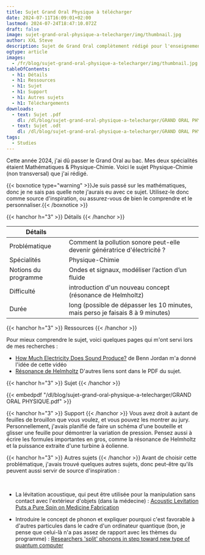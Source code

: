 ```yaml
---
title: Sujet Grand Oral Physique à télécharger
date: 2024-07-11T16:09:01+02:00
lastmod: 2024-07-24T18:47:10.072Z
draft: false
image: sujet-grand-oral-physique-a-telecharger/img/thumbnail.jpg
author: XXL Steve
description: Sujet de Grand Oral complètement rédigé pour l'enseignement de spécialité Physique-Chimie au Bac !
ogtype: article
images:
  - /fr/blog/sujet-grand-oral-physique-a-telecharger/img/thumbnail.jpg
tableOfContents:
  - h1: Détails
  - h1: Ressources
  - h1: Sujet
  - h1: Support
  - h1: Autres sujets
  - h1: Téléchargements
downloads:
  - text: Sujet .pdf
    dl: /dl/blog/sujet-grand-oral-physique-a-telecharger/GRAND ORAL PHYSIQUE.pdf
  - text: Sujet .odt
    dl: /dl/blog/sujet-grand-oral-physique-a-telecharger/GRAND ORAL PHYSIQUE.odt
tags:
  - Studies
---
```


Cette année 2024, j'ai dû passer le Grand Oral au bac. Mes deux spécialités étaient Mathématiques & Physique-Chimie.
Voici le sujet Physique-Chimie (non transversal) que j'ai rédigé.

{{< boxnotice type="warning" >}}Je suis passé sur les mathématiques, donc je ne sais pas quelle note j'aurais eu avec ce sujet. Utilisez-le donc comme source d'inspiration, ou assurez-vous de bien le comprendre et le personnaliser.{{< /boxnotice >}}

{{< hanchor h="3" >}}
Détails
{{< /hanchor >}}

| Détails | |
|---|---|
| Problématique | Comment la pollution sonore peut-elle devenir génératrice d'électricité ? |
| Spécialités | Physique-Chimie |
| Notions du programme | Ondes et signaux, modéliser l’action d’un fluide |
| Difficulté | introduction d'un nouveau concept (résonance de Helmholtz) |
| Durée | long (possible de dépasser les 10 minutes, mais perso je faisais 8 à 9 minutes) |

{{< hanchor h="3" >}}
Ressources
{{< /hanchor >}}

Pour mieux comprendre le sujet, voici quelques pages qui m'ont servi lors de mes recherches :
- [How Much Electricity Does Sound Produce?](https://youtu.be/FOk-apUKCFc?si=dmZs4_XS5VtoJqLF&t=295) de Benn Jordan m'a donné l'idée de cette vidéo
- [Résonance de Helmholtz](https://fr.wikipedia.org/wiki/R%C3%A9sonance_de_Helmholtz)
D'autres liens sont dans le PDF du sujet.

{{< hanchor h="3" >}}
Sujet
{{< /hanchor >}}

{{< embedpdf "/dl/blog/sujet-grand-oral-physique-a-telecharger/GRAND ORAL PHYSIQUE.pdf" >}}

{{< hanchor h="3" >}}
Support
{{< /hanchor >}}
Vous avez droit à autant de feuilles de brouillon que vous voulez, et vous pouvez les montrer au jury.
&nbsp;
Personnellement, j'avais planifié de faire un schéma d'une bouteille et glisser une feuille pour démontrer la variation de pression. Pensez aussi à écrire les formules importantes en gros, comme la résonance de Helmholtz et la puissance extraite d'une turbine à éolienne.

{{< hanchor h="3" >}}
Autres sujets
{{< /hanchor >}}
Avant de choisir cette problématique, j'avais trouvé quelques autres sujets, donc peut-être qu'ils peuvent aussi servir de source d'inspiration :

&nbsp;
- La lévitation acoustique, qui peut être utilisée pour la manipulation sans contact avec l'extérieur d'objets (dans la médecine) :
[Acoustic Levitation Puts a Pure Spin on Medicine Fabrication](https://www.comsol.com/blogs/acoustic-levitation-puts-pure-spin-medicine-fabrication)

- Introduire le concept de phonon et expliquer pourquoi c'est favorable à d'autres particules dans le cadre d'un ordinateur quantique (bon, je pense que celui-là n'a pas assez de rapport avec les thèmes du programme) :
[Researchers 'split' phonons in step toward new type of quantum computer](https://phys.org/news/2023-06-phonons-quantum.html)
